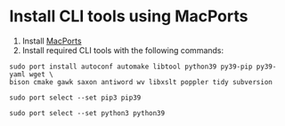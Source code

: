 # Install CLI tools using MacPorts

1. Install [MacPorts](http://www.macports.org) 
2. Install required CLI tools with the following commands:

```
sudo port install autoconf automake libtool python39 py39-pip py39-yaml wget \
bison cmake gawk saxon antiword wv libxslt poppler tidy subversion

sudo port select --set pip3 pip39

sudo port select --set python3 python39
```


